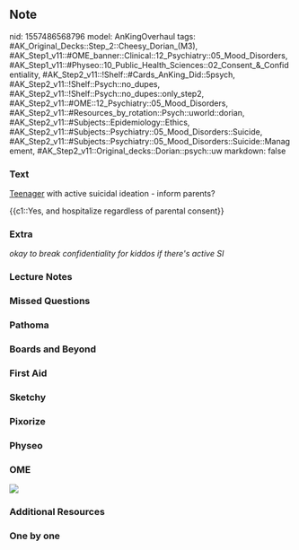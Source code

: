 ## Note
nid: 1557486568796
model: AnKingOverhaul
tags: #AK_Original_Decks::Step_2::Cheesy_Dorian_(M3), #AK_Step1_v11::#OME_banner::Clinical::12_Psychiatry::05_Mood_Disorders, #AK_Step1_v11::#Physeo::10_Public_Health_Sciences::02_Consent_&_Confidentiality, #AK_Step2_v11::!Shelf::#Cards_AnKing_Did::5psych, #AK_Step2_v11::!Shelf::Psych::no_dupes, #AK_Step2_v11::!Shelf::Psych::no_dupes::only_step2, #AK_Step2_v11::#OME::12_Psychiatry::05_Mood_Disorders, #AK_Step2_v11::#Resources_by_rotation::Psych::uworld::dorian, #AK_Step2_v11::#Subjects::Epidemiology::Ethics, #AK_Step2_v11::#Subjects::Psychiatry::05_Mood_Disorders::Suicide, #AK_Step2_v11::#Subjects::Psychiatry::05_Mood_Disorders::Suicide::Management, #AK_Step2_v11::Original_decks::Dorian::psych::uw
markdown: false

### Text
<u>Teenager</u> with active suicidal ideation - inform parents?
<div>
  {{c1::Yes, and hospitalize regardless of parental consent}}
</div>

### Extra
<div>
  <i>okay to break confidentiality for kiddos if there's active
  SI</i>
</div>

### Lecture Notes


### Missed Questions


### Pathoma


### Boards and Beyond


### First Aid


### Sketchy


### Pixorize


### Physeo


### OME
<div class="ome-widget">
  <a href=
  "https://onlinemeded.org/spa/psychiatry/mood-disorders/acquire?ref=anki">
  <img src="_OME_AnkiFlashcards_Lesson_6.png"></a>
</div>

### Additional Resources


### One by one

